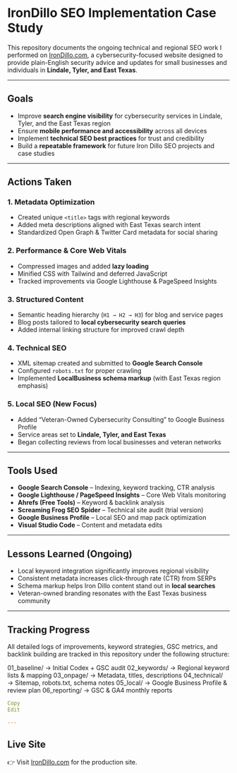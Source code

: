 # IronDillo SEO Implementation Case Study

This repository documents the ongoing technical and regional SEO work I performed on [IronDillo.com](https://irondillo.com), a cybersecurity-focused website designed to provide plain-English security advice and updates for small businesses and individuals in **Lindale, Tyler, and East Texas**.

---

## Goals

- Improve **search engine visibility** for cybersecurity services in Lindale, Tyler, and the East Texas region  
- Ensure **mobile performance and accessibility** across all devices  
- Implement **technical SEO best practices** for trust and credibility  
- Build a **repeatable framework** for future Iron Dillo SEO projects and case studies  

---

## Actions Taken

### 1. Metadata Optimization
- Created unique `<title>` tags with regional keywords  
- Added meta descriptions aligned with East Texas search intent  
- Standardized Open Graph & Twitter Card metadata for social sharing  

### 2. Performance & Core Web Vitals
- Compressed images and added **lazy loading**  
- Minified CSS with Tailwind and deferred JavaScript  
- Tracked improvements via Google Lighthouse & PageSpeed Insights  

### 3. Structured Content
- Semantic heading hierarchy (`H1 → H2 → H3`) for blog and service pages  
- Blog posts tailored to **local cybersecurity search queries**  
- Added internal linking structure for improved crawl depth  

### 4. Technical SEO
- XML sitemap created and submitted to **Google Search Console**  
- Configured `robots.txt` for proper crawling  
- Implemented **LocalBusiness schema markup** (with East Texas region emphasis)  

### 5. Local SEO (New Focus)
- Added “Veteran-Owned Cybersecurity Consulting” to Google Business Profile  
- Service areas set to **Lindale, Tyler, and East Texas**  
- Began collecting reviews from local businesses and veteran networks  

---

## Tools Used

- **Google Search Console** – Indexing, keyword tracking, CTR analysis  
- **Google Lighthouse / PageSpeed Insights** – Core Web Vitals monitoring  
- **Ahrefs (Free Tools)** – Keyword & backlink analysis  
- **Screaming Frog SEO Spider** – Technical site audit (trial version)  
- **Google Business Profile** – Local SEO and map pack optimization  
- **Visual Studio Code** – Content and metadata edits  

---

## Lessons Learned (Ongoing)

- Local keyword integration significantly improves regional visibility  
- Consistent metadata increases click-through rate (CTR) from SERPs  
- Schema markup helps Iron Dillo content stand out in **local searches**  
- Veteran-owned branding resonates with the East Texas business community  

---

## Tracking Progress

All detailed logs of improvements, keyword strategies, GSC metrics, and backlink building are tracked in this repository under the following structure:

01_baseline/ → Initial Codex + GSC audit
02_keywords/ → Regional keyword lists & mapping
03_onpage/ → Metadata, titles, descriptions
04_technical/ → Sitemap, robots.txt, schema notes
05_local/ → Google Business Profile & review plan
06_reporting/ → GSC & GA4 monthly reports

```yaml
Copy
Edit

---
```
## Live Site

👉 Visit [IronDillo.com](https://irondillo.com) for the production site.
